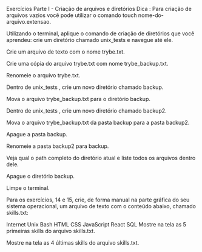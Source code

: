 Exercícios
Parte I - Criação de arquivos e diretórios
Dica : Para criação de arquivos vazios você pode utilizar o comando touch nome-do-arquivo.extensao.

Utilizando o terminal, aplique o comando de criação de diretórios que você aprendeu: crie um diretório chamado unix_tests e navegue até ele.

Crie um arquivo de texto com o nome trybe.txt.

Crie uma cópia do arquivo trybe.txt com nome trybe_backup.txt.

Renomeie o arquivo trybe.txt.

Dentro de unix_tests , crie um novo diretório chamado backup.

Mova o arquivo trybe_backup.txt para o diretório backup.

Dentro de unix_tests , crie um novo diretório chamado backup2.

Mova o arquivo trybe_backup.txt da pasta backup para a pasta backup2.

Apague a pasta backup.

Renomeie a pasta backup2 para backup.

Veja qual o path completo do diretório atual e liste todos os arquivos dentro dele.

Apague o diretório backup.

Limpe o terminal.

Para os exercícios, 14 e 15, crie, de forma manual na parte gráfica do seu sistema operacional, um arquivo de texto com o conteúdo abaixo, chamado skills.txt:

Internet
Unix
Bash
HTML
CSS
JavaScript
React
SQL
Mostre na tela as 5 primeiras skills do arquivo skills.txt.

Mostre na tela as 4 últimas skills do arquivo skills.txt.

